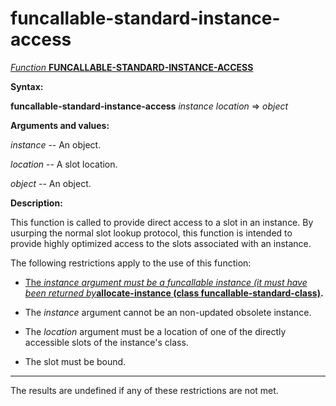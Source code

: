 funcallable-standard-instance-access
====================================

[*Function* **FUNCALLABLE-STANDARD-INSTANCE-ACCESS**]()

**Syntax:**

**funcallable-standard-instance-access** *instance* *location* => *object*

**Arguments and values:**

*instance* -- An object.

*location* -- A slot location.

*object* -- An object.

**Description:**

This function is called to provide direct access to a slot in an instance. By usurping the normal slot lookup protocol, this function is intended to provide highly optimized access to the slots associated with an instance.

The following restrictions apply to the use of this function:

-   []()

    [The *instance *argument must be a funcallable instance (it must have been returned by**]()**[allocate-instance (class funcallable-standard-class)](allocate-instance-funcallable-standard-class.md).**

-   The *instance* argument cannot be an non-updated obsolete instance.

-   The *location* argument must be a location of one of the directly accessible slots of the instance's class.

-   The slot must be bound.

****

The results are undefined if any of these restrictions are not met.
